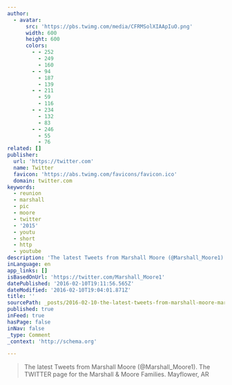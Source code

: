 ```yaml
---
author:
  - avatar:
      src: 'https://pbs.twimg.com/media/CFRMSolXIAApIuO.png'
      width: 600
      height: 600
      colors:
        - - 252
          - 249
          - 160
        - - 94
          - 187
          - 139
        - - 211
          - 59
          - 116
        - - 234
          - 132
          - 83
        - - 246
          - 55
          - 76
related: []
publisher:
  url: 'https://twitter.com'
  name: Twitter
  favicon: 'https://abs.twimg.com/favicons/favicon.ico'
  domain: twitter.com
keywords:
  - reunion
  - marshall
  - pic
  - moore
  - twitter
  - '2015'
  - youtu
  - short
  - http
  - youtube
description: 'The latest Tweets from Marshall Moore (@Marshall_Moore1). The TWITTER page for the Marshall & Moore Families. Mayflower, AR'
inLanguage: en
app_links: []
isBasedOnUrl: 'https://twitter.com/Marshall_Moore1'
datePublished: '2016-02-10T19:11:56.565Z'
dateModified: '2016-02-10T19:04:01.871Z'
title: ''
sourcePath: _posts/2016-02-10-the-latest-tweets-from-marshall-moore-marshall_moore1-th.md
published: true
inFeed: true
hasPage: false
inNav: false
_type: Comment
_context: 'http://schema.org'

---
```

> The latest Tweets from Marshall Moore &lpar;&commat;Marshall&lowbar;Moore1&rpar;&period; The TWITTER page for the Marshall & Moore Families&period; Mayflower&comma; AR
